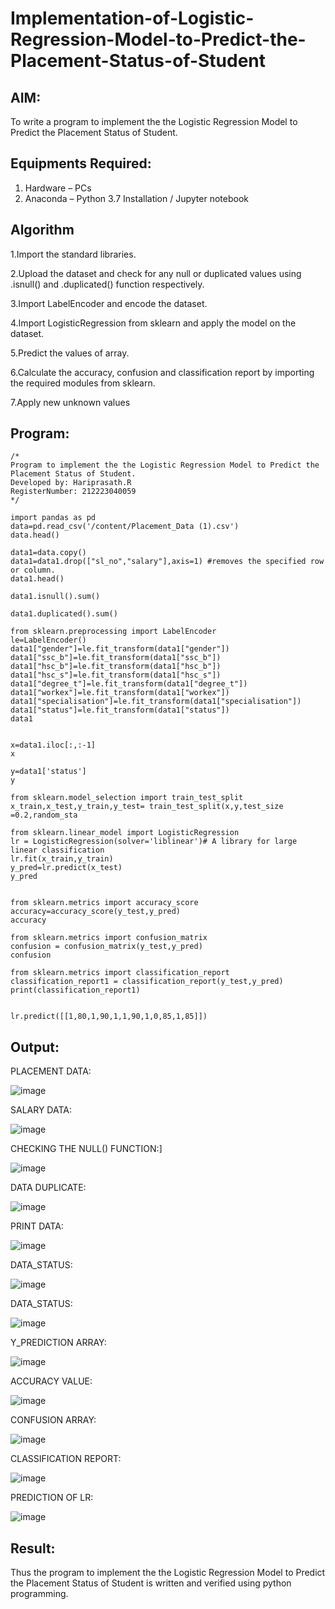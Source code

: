 # Implementation-of-Logistic-Regression-Model-to-Predict-the-Placement-Status-of-Student

## AIM:
To write a program to implement the the Logistic Regression Model to Predict the Placement Status of Student.

## Equipments Required:
1. Hardware – PCs
2. Anaconda – Python 3.7 Installation / Jupyter notebook

## Algorithm
1.Import the standard libraries.

2.Upload the dataset and check for any null or duplicated values using .isnull() and .duplicated() function respectively.

3.Import LabelEncoder and encode the dataset.

4.Import LogisticRegression from sklearn and apply the model on the dataset.

5.Predict the values of array.

6.Calculate the accuracy, confusion and classification report by importing the required modules from sklearn.

7.Apply new unknown values
## Program:
```
/*
Program to implement the the Logistic Regression Model to Predict the Placement Status of Student.
Developed by: Hariprasath.R
RegisterNumber: 212223040059
*/
```
```
import pandas as pd
data=pd.read_csv('/content/Placement_Data (1).csv')
data.head()

data1=data.copy()
data1=data1.drop(["sl_no","salary"],axis=1) #removes the specified row or column.
data1.head()

data1.isnull().sum()

data1.duplicated().sum()

from sklearn.preprocessing import LabelEncoder
le=LabelEncoder()
data1["gender"]=le.fit_transform(data1["gender"])
data1["ssc_b"]=le.fit_transform(data1["ssc_b"])
data1["hsc_b"]=le.fit_transform(data1["hsc_b"])
data1["hsc_s"]=le.fit_transform(data1["hsc_s"])
data1["degree_t"]=le.fit_transform(data1["degree_t"])
data1["workex"]=le.fit_transform(data1["workex"])
data1["specialisation"]=le.fit_transform(data1["specialisation"])
data1["status"]=le.fit_transform(data1["status"])
data1


x=data1.iloc[:,:-1]
x

y=data1['status']
y

from sklearn.model_selection import train_test_split
x_train,x_test,y_train,y_test= train_test_split(x,y,test_size =0.2,random_sta

from sklearn.linear_model import LogisticRegression
lr = LogisticRegression(solver='liblinear')# A library for large linear classification
lr.fit(x_train,y_train)
y_pred=lr.predict(x_test)
y_pred


from sklearn.metrics import accuracy_score
accuracy=accuracy_score(y_test,y_pred)
accuracy

from sklearn.metrics import confusion_matrix
confusion = confusion_matrix(y_test,y_pred)
confusion

from sklearn.metrics import classification_report
classification_report1 = classification_report(y_test,y_pred)
print(classification_report1)


lr.predict([[1,80,1,90,1,1,90,1,0,85,1,85]])
```

## Output:
PLACEMENT DATA:

![image](https://github.com/user-attachments/assets/652621df-9e68-4282-8905-f7569f535cba)

SALARY DATA:

![image](https://github.com/user-attachments/assets/0d171efa-4cb8-453d-aa00-38469f04b765)

CHECKING THE NULL() FUNCTION:]

![image](https://github.com/user-attachments/assets/5a5f17a9-65ee-4af2-93ea-77c6c26e6db5)

DATA DUPLICATE:

![image](https://github.com/user-attachments/assets/a7e9885c-a20a-4c5b-9011-a6399c018c72)

PRINT DATA:

![image](https://github.com/user-attachments/assets/928e236a-c490-4389-ad75-36b9c1d3f42b)

DATA_STATUS:

![image](https://github.com/user-attachments/assets/4479af32-98f8-48e1-b423-5565c11a2423)

DATA_STATUS:

![image](https://github.com/user-attachments/assets/f68c871e-daa9-420a-a81e-3026b4a517e5)

Y_PREDICTION ARRAY:

![image](https://github.com/user-attachments/assets/f8950889-f6e6-440c-aa15-75bd56f34ba2)

ACCURACY VALUE:

![image](https://github.com/user-attachments/assets/071c639a-c319-43b7-8f5a-225c36f32919)

CONFUSION ARRAY:

![image](https://github.com/user-attachments/assets/82ae29d8-db98-4615-aec6-d8fd57172228)

CLASSIFICATION REPORT:

![image](https://github.com/user-attachments/assets/9e1f44e9-eb1c-4821-905e-8aaf611b284b)

PREDICTION OF LR:

![image](https://github.com/user-attachments/assets/b4ffa7ab-409c-4244-bcad-791d554e9d6c)



## Result:
Thus the program to implement the the Logistic Regression Model to Predict the Placement Status of Student is written and verified using python programming.
